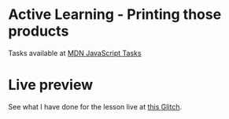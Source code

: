 # Active Learning - Printing those products

Tasks available at [MDN JavaScript Tasks](https://developer.mozilla.org/en-US/docs/Learn/JavaScript/First_steps/Arrays#active_learning_printing_those_products)

# Live preview

See what I have done for the lesson live at [this Glitch](https://titanium-slender-swim.glitch.me/JavaScript/Active%20learning%20-%20Printing%20array%20of%20products/).
